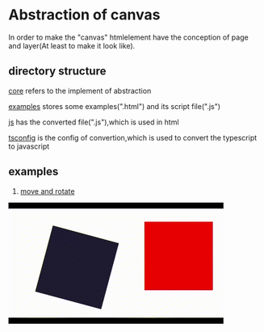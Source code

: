 # Abstraction of canvas

In order to make the "canvas" htmlelement have the conception of page and layer(At least to make it look like).

## directory structure

[core](/core) refers to the implement of abstraction

[examples](/examples) stores some examples(".html") and its script file(".js")

[js](/js) has the converted file(".js"),which is used in html  

[tsconfig](/tsconfig.json) is the config of convertion,which is used to convert the typescript to javascript

## examples

1. [move and rotate](/examples/1.html)

![1.html.gif](/source/gif/1.html.gif)
